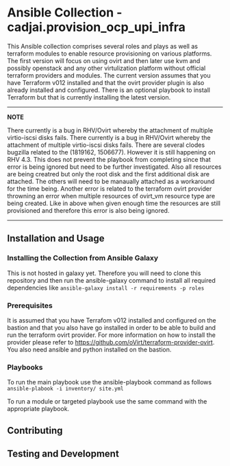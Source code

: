 # Ansible Collection - cadjai.provision_ocp_upi_infra

This Ansible collection comprises several roles and plays as well as terraform modules to enable resource provisioning on various platforms.
The first version will focus on using ovirt and then later use kvm and possibly openstack and any other virtulization platform without official
terraform providers and modules.
The current version assumes that you have Terraform v012 installed and that the ovirt provider plugin is also already installed and configured. 
There is an optional playbook to install Terraform but that is currently installing the latest version.

---
**NOTE**

There currently is a bug in RHV/Ovirt whereby the attachment of multiple virtio-iscsi disks fails. 
There currently is a bug in RHV/Ovirt whereby the attachment of multiple virtio-iscsi disks fails.
There are several clodes bugzilla related to the (1819162, 1506677). However it is still happening on RHV 4.3. This does not prevent the playbook from completing since that error is being ignored but need to be further investigated. Also all resources are being creatred but only the root disk and the first additional disk are attached. The others will need to be manaually attached as a workaround for the time being.
Another error is related to the terraform ovirt provider throwning an error when multiple resources of ovirt_vm resource type are being created. Like in above when given enough time the resources are still provisioned and therefore this error is also being ignored.

 
---

## Installation and Usage

### Installing the Collection from Ansible Galaxy
This is not hosted in galaxy yet. Therefore you will need to clone this repository and then 
run the ansible-galaxy command to install all required dependencies like 
`ansible-galaxy install -r requirements -p roles`

### Prerequisites
It is assumed that you have Terrafom v012 installed and configured on the bastion and that you also have go installed in order to be able to build and run the terraform ovirt provider. For more information on how to install the provider please refer to https://github.com/oVirt/terraform-provider-ovirt.
You also need ansible and python installed on the bastion. 
### Playbooks
To run the main playbook use the ansible-playbook command as follows
`ansible-plabook -i inventory/ site.yml`

To run a module or targeted playbook use the same command with the appropriate playbook.

## Contributing


## Testing and Development


